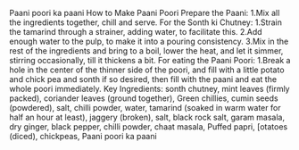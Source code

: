 Paani poori ka paani
How to Make Paani Poori
Prepare the Paani:
1.Mix all the ingredients together, chill and serve.
For the Sonth ki Chutney:
1.Strain the tamarind through a strainer, adding water, to facilitate this.
2.Add enough water to the pulp, to make it into a pouring consistency.
3.Mix in the rest of the ingredients and bring to a boil, lower the heat, and let it simmer, stirring occasionally, till it thickens a bit.
For eating the Paani Poori:
1.Break a hole in the center of the thinner side of the poori, and fill with a little potato and chick pea and sonth if so desired, then fill with the paani and eat the whole poori immediately.
Key Ingredients: sonth chutney, mint leaves (firmly packed), coriander leaves (ground together), Green chillies, cumin seeds (powdered), salt, chilli powder, water, tamarind (soaked in warm water for half an hour at least), jaggery (broken), salt, black rock salt, garam masala, dry ginger, black pepper, chilli powder, chaat masala, Puffed papri, [otatoes (diced), chickpeas, Paani poori ka paani